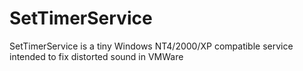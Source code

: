 # SetTimerService
SetTimerService is a tiny Windows NT4/2000/XP compatible service intended to fix distorted sound in VMWare

